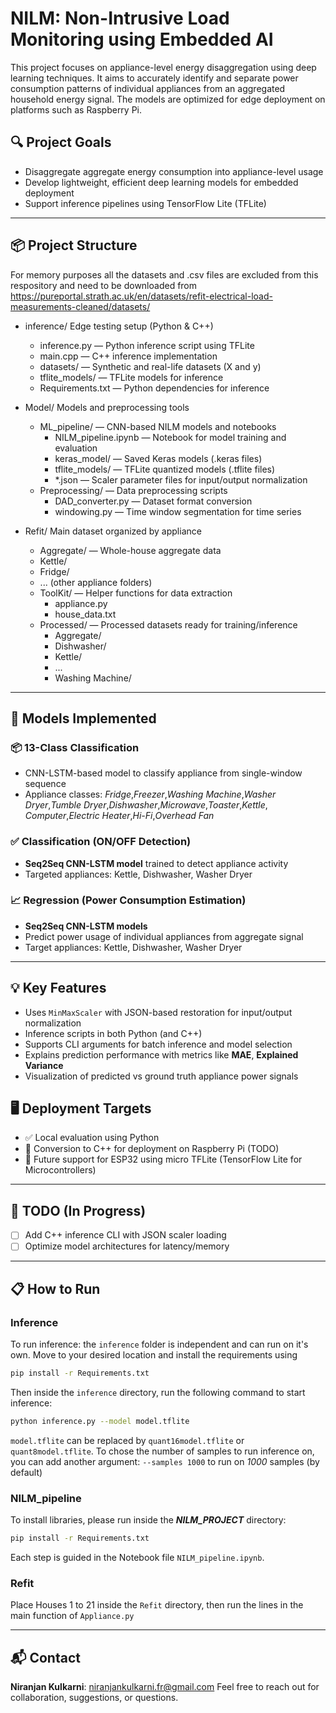 # NILM: Non-Intrusive Load Monitoring using Embedded AI

This project focuses on appliance-level energy disaggregation using deep learning techniques. It aims to accurately identify and separate power consumption patterns of individual appliances from an aggregated household energy signal. The models are optimized for edge deployment on platforms such as Raspberry Pi.

## 🔍 Project Goals

- Disaggregate aggregate energy consumption into appliance-level usage
- Develop lightweight, efficient deep learning models for embedded deployment
- Support inference pipelines using TensorFlow Lite (TFLite)

---

## 📦 Project Structure

For memory purposes all the datasets and .csv files are excluded from this respository and need to be downloaded from https://pureportal.strath.ac.uk/en/datasets/refit-electrical-load-measurements-cleaned/datasets/

- inference/ Edge testing setup (Python & C++)
    -  inference.py — Python inference script using TFLite
    - main.cpp — C++ inference implementation
    - datasets/ — Synthetic and real-life datasets (X and y)
    - tflite_models/ — TFLite models for inference
    - Requirements.txt — Python dependencies for inference

- Model/ Models and preprocessing tools
    - ML_pipeline/ — CNN-based NILM models and notebooks
        - NILM_pipeline.ipynb — Notebook for model training and evaluation
        - keras_model/ — Saved Keras models (.keras files)
        - tflite_models/ — TFLite quantized models (.tflite files)
        - *.json — Scaler parameter files for input/output normalization
    - Preprocessing/ — Data preprocessing scripts
        - DAD_converter.py — Dataset format conversion
        - windowing.py — Time window segmentation for time series

- Refit/ Main dataset organized by appliance
    - Aggregate/ — Whole-house aggregate data
    - Kettle/
    - Fridge/
    - ... (other appliance folders)
    - ToolKit/ — Helper functions for data extraction
        - appliance.py
        - house_data.txt
    - Processed/ — Processed datasets ready for training/inference
        - Aggregate/
        - Dishwasher/
        - Kettle/
        - ...
        - Washing Machine/

---
## 🧠 Models Implemented

### 📦 13-Class Classification
- CNN-LSTM-based model to classify appliance from single-window sequence
- Appliance classes: *Fridge*,*Freezer*,*Washing Machine*,*Washer Dryer*,*Tumble Dryer*,*Dishwasher*,*Microwave*,*Toaster*,*Kettle*,
                *Computer*,*Electric Heater*,*Hi-Fi*,*Overhead Fan*

### ✅ Classification (ON/OFF Detection)
- **Seq2Seq CNN-LSTM model** trained to detect appliance activity
- Targeted appliances: Kettle, Dishwasher, Washer Dryer

### 📈 Regression (Power Consumption Estimation)
- **Seq2Seq CNN-LSTM models**
- Predict power usage of individual appliances from aggregate signal
- Target appliances: Kettle, Dishwasher, Washer Dryer
---
## 💡 Key Features

- Uses `MinMaxScaler` with JSON-based restoration for input/output normalization
- Inference scripts in both Python (and C++)
- Supports CLI arguments for batch inference and model selection
- Explains prediction performance with metrics like **MAE**, **Explained Variance**
- Visualization of predicted vs ground truth appliance power signals

## 🖥️ Deployment Targets

- ✅ Local evaluation using Python
- 🔄 Conversion to C++ for deployment on Raspberry Pi (TODO)
- 🔋 Future support for ESP32 using micro TFLite (TensorFlow Lite for Microcontrollers)

---

## 🚧 TODO (In Progress)

- [ ] Add C++ inference CLI with JSON scaler loading
- [ ] Optimize model architectures for latency/memory

---

## 📋 How to Run
### Inference
To run inference: the `inference` folder is independent and can run on it's own. Move to your desired location and install the requirements using 

```bash
pip install -r Requirements.txt
```
Then inside the `inference` directory, run the following command to start inference:

```bash
python inference.py --model model.tflite
```
`model.tflite` can be replaced by `quant16model.tflite` or `quant8model.tflite`. To chose the number of samples to run inference on, you can add another argument: `--samples 1000` to run on *1000* samples (by default)

### NILM_pipeline
To install libraries, please run inside the ***NILM_PROJECT*** directory:
```bash
pip install -r Requirements.txt
```

Each step is guided in the Notebook file `NILM_pipeline.ipynb`.

### Refit
Place Houses 1 to 21 inside the `Refit` directory, then run the lines in the main function of `Appliance.py`

---

## 📬 Contact

**Niranjan Kulkarni**: niranjankulkarni.fr@gmail.com
Feel free to reach out for collaboration, suggestions, or questions.
